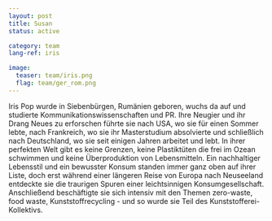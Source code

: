 ```yaml
---
layout: post
title: Susan
status: active

category: team
lang-ref: iris

image:
  teaser: team/iris.png
  flag: team/ger_rom.png
---
```


Iris Pop wurde in Siebenbürgen, Rumänien geboren, wuchs da auf und studierte Kommunikationswissenschaften und PR. Ihre Neugier und ihr Drang Neues zu erforschen führte sie nach USA, wo sie für einen Sommer lebte, nach Frankreich, wo sie ihr Masterstudium absolvierte und schließlich nach Deutschland, wo sie seit einigen Jahren arbeitet und lebt. In ihrer perfekten Welt gibt es keine Grenzen, keine Plastiktüten die frei im Ozean schwimmen und keine Überproduktion von Lebensmitteln. Ein nachhaltiger Lebensstil und ein bewusster Konsum standen immer ganz oben auf ihrer Liste, doch erst während einer längeren Reise von Europa nach Neuseeland entdeckte sie die traurigen Spuren einer leichtsinnigen Konsumgesellschaft. Anschließend beschäftigte sie sich intensiv mit den Themen zero-waste, food waste, Kunststoffrecycling - und so wurde sie Teil des Kunststofferei-Kollektivs.
